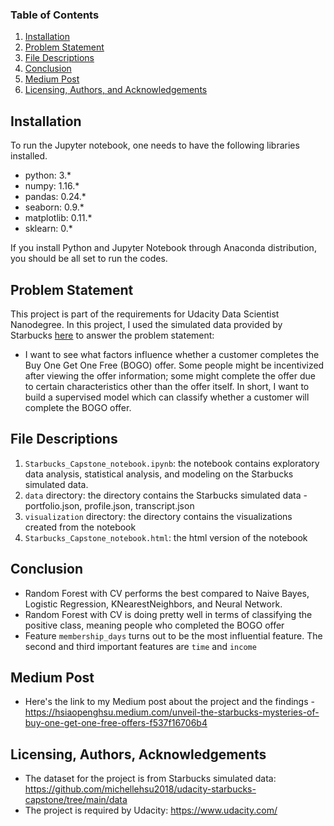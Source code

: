 ### Table of Contents

1. [Installation](#installation)
2. [Problem Statement](#motivation)
3. [File Descriptions](#files)
4. [Conclusion](#results)
5. [Medium Post](#medium)
6. [Licensing, Authors, and Acknowledgements](#licensing)

## Installation <a name="installation"></a>

To run the Jupyter notebook, one needs to have the following libraries installed.

  - python: 3.*
  - numpy: 1.16.*
  - pandas: 0.24.*
  - seaborn: 0.9.*
  - matplotlib: 0.11.*
  - sklearn: 0.*
  
If you install Python and Jupyter Notebook through Anaconda distribution, you should be all set to run the codes.

## Problem Statement<a name="motivation"></a>

This project is part of the requirements for Udacity Data Scientist Nanodegree. In this project, I used the simulated data provided by Starbucks [here](https://github.com/michellehsu2018/udacity-starbucks-capstone/tree/main/data) to answer the problem statement:
  -  I want to see what factors influence whether a customer completes the Buy One Get One Free (BOGO) offer. Some people might be incentivized after viewing the offer information; some might complete the offer due to certain characteristics other than the offer itself. In short, I want to build a supervised model which can classify whether a customer will complete the BOGO offer.

## File Descriptions <a name="files"></a>

  1. `Starbucks_Capstone_notebook.ipynb`: the notebook contains exploratory data analysis, statistical analysis, and modeling on the Starbucks simulated data.
  2. `data` directory: the directory contains the Starbucks simulated data - portfolio.json, profile.json, transcript.json
  3. `visualization` directory: the directory contains the visualizations created from the notebook
  4. `Starbucks_Capstone_notebook.html`: the html version of the notebook

## Conclusion <a name="results"></a>
  - Random Forest with CV performs the best compared to Naive Bayes, Logistic Regression, KNearestNeighbors, and Neural Network.
  - Random Forest with CV is doing pretty well in terms of classifying the positive class, meaning people who completed the BOGO offer
  - Feature `membership_days` turns out to be the most influential feature. The second and third important features are `time` and `income`

## Medium Post<a name="medium"></a>

  - Here's the link to my Medium post about the project and the findings - https://hsiaopenghsu.medium.com/unveil-the-starbucks-mysteries-of-buy-one-get-one-free-offers-f537f16706b4

## Licensing, Authors, Acknowledgements<a name="licensing"></a>

  - The dataset for the project is from Starbucks simulated data: https://github.com/michellehsu2018/udacity-starbucks-capstone/tree/main/data
  - The project is required by Udacity: https://www.udacity.com/
